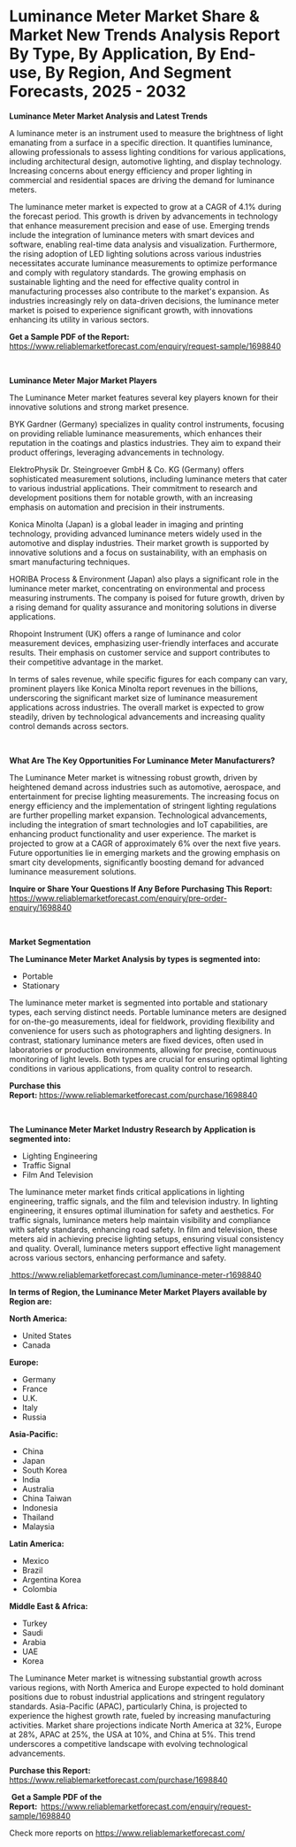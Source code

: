 <p><h1>Luminance Meter Market Share & Market New Trends Analysis Report By Type, By Application, By End-use, By Region, And Segment Forecasts, 2025 - 2032</h1></p><p><strong>Luminance Meter Market Analysis and Latest Trends</strong></p>
<p><p>A luminance meter is an instrument used to measure the brightness of light emanating from a surface in a specific direction. It quantifies luminance, allowing professionals to assess lighting conditions for various applications, including architectural design, automotive lighting, and display technology. Increasing concerns about energy efficiency and proper lighting in commercial and residential spaces are driving the demand for luminance meters.</p><p>The luminance meter market is expected to grow at a CAGR of 4.1% during the forecast period. This growth is driven by advancements in technology that enhance measurement precision and ease of use. Emerging trends include the integration of luminance meters with smart devices and software, enabling real-time data analysis and visualization. Furthermore, the rising adoption of LED lighting solutions across various industries necessitates accurate luminance measurements to optimize performance and comply with regulatory standards. The growing emphasis on sustainable lighting and the need for effective quality control in manufacturing processes also contribute to the market's expansion. As industries increasingly rely on data-driven decisions, the luminance meter market is poised to experience significant growth, with innovations enhancing its utility in various sectors.</p></p>
<p><strong>Get a Sample PDF of the Report:&nbsp;</strong> <a href="https://www.reliablemarketforecast.com/enquiry/request-sample/1698840?utm_campaign=3308&utm_medium=2&utm_source=Github&utm_content=ia&utm_term=27032025&utm_id=luminance-meter">https://www.reliablemarketforecast.com/enquiry/request-sample/1698840</a></p>
<p>&nbsp;</p>
<p><strong>Luminance Meter Major Market Players</strong></p>
<p><p>The Luminance Meter market features several key players known for their innovative solutions and strong market presence. </p><p>BYK Gardner (Germany) specializes in quality control instruments, focusing on providing reliable luminance measurements, which enhances their reputation in the coatings and plastics industries. They aim to expand their product offerings, leveraging advancements in technology.</p><p>ElektroPhysik Dr. Steingroever GmbH & Co. KG (Germany) offers sophisticated measurement solutions, including luminance meters that cater to various industrial applications. Their commitment to research and development positions them for notable growth, with an increasing emphasis on automation and precision in their instruments.</p><p>Konica Minolta (Japan) is a global leader in imaging and printing technology, providing advanced luminance meters widely used in the automotive and display industries. Their market growth is supported by innovative solutions and a focus on sustainability, with an emphasis on smart manufacturing techniques.</p><p>HORIBA Process & Environment (Japan) also plays a significant role in the luminance meter market, concentrating on environmental and process measuring instruments. The company is poised for future growth, driven by a rising demand for quality assurance and monitoring solutions in diverse applications.</p><p>Rhopoint Instrument (UK) offers a range of luminance and color measurement devices, emphasizing user-friendly interfaces and accurate results. Their emphasis on customer service and support contributes to their competitive advantage in the market.</p><p>In terms of sales revenue, while specific figures for each company can vary, prominent players like Konica Minolta report revenues in the billions, underscoring the significant market size of luminance measurement applications across industries. The overall market is expected to grow steadily, driven by technological advancements and increasing quality control demands across sectors.</p></p>
<p>&nbsp;</p>
<p><strong>What Are The Key Opportunities For Luminance Meter Manufacturers?</strong></p>
<p><p>The Luminance Meter market is witnessing robust growth, driven by heightened demand across industries such as automotive, aerospace, and entertainment for precise lighting measurements. The increasing focus on energy efficiency and the implementation of stringent lighting regulations are further propelling market expansion. Technological advancements, including the integration of smart technologies and IoT capabilities, are enhancing product functionality and user experience. The market is projected to grow at a CAGR of approximately 6% over the next five years. Future opportunities lie in emerging markets and the growing emphasis on smart city developments, significantly boosting demand for advanced luminance measurement solutions.</p></p>
<p><strong>Inquire or Share Your Questions If Any Before Purchasing This Report:</strong> <a href="https://www.reliablemarketforecast.com/enquiry/pre-order-enquiry/1698840?utm_campaign=3308&utm_medium=2&utm_source=Github&utm_content=ia&utm_term=27032025&utm_id=luminance-meter">https://www.reliablemarketforecast.com/enquiry/pre-order-enquiry/1698840</a></p>
<p>&nbsp;</p>
<p><strong>Market Segmentation</strong></p>
<p><strong>The Luminance Meter Market Analysis by types is segmented into:</strong></p>
<p><ul><li>Portable</li><li>Stationary</li></ul></p>
<p><p>The luminance meter market is segmented into portable and stationary types, each serving distinct needs. Portable luminance meters are designed for on-the-go measurements, ideal for fieldwork, providing flexibility and convenience for users such as photographers and lighting designers. In contrast, stationary luminance meters are fixed devices, often used in laboratories or production environments, allowing for precise, continuous monitoring of light levels. Both types are crucial for ensuring optimal lighting conditions in various applications, from quality control to research.</p></p>
<p><strong>Purchase this Report:&nbsp;</strong><a href="https://www.reliablemarketforecast.com/purchase/1698840?utm_campaign=3308&utm_medium=2&utm_source=Github&utm_content=ia&utm_term=27032025&utm_id=luminance-meter">https://www.reliablemarketforecast.com/purchase/1698840</a></p>
<p>&nbsp;</p>
<p><strong>The Luminance Meter Market Industry Research by Application is segmented into:</strong></p>
<p><ul><li>Lighting Engineering</li><li>Traffic Signal</li><li>Film And Television</li></ul></p>
<p><p>The luminance meter market finds critical applications in lighting engineering, traffic signals, and the film and television industry. In lighting engineering, it ensures optimal illumination for safety and aesthetics. For traffic signals, luminance meters help maintain visibility and compliance with safety standards, enhancing road safety. In film and television, these meters aid in achieving precise lighting setups, ensuring visual consistency and quality. Overall, luminance meters support effective light management across various sectors, enhancing performance and safety.</p></p>
<p><a href="https://www.reliablemarketforecast.com/luminance-meter-r1698840?utm_campaign=3308&utm_medium=2&utm_source=Github&utm_content=ia&utm_term=27032025&utm_id=luminance-meter">&nbsp;https://www.reliablemarketforecast.com/luminance-meter-r1698840</a></p>
<p><strong>In terms of Region, the Luminance Meter Market Players available by Region are:</strong></p>
<p>
    <p> <strong> North America: </strong>
        <ul>
            <li>United States</li>
            <li>Canada</li>
        </ul>
        </p> 
    <p> <strong> Europe: </strong>
        <ul>
            <li>Germany</li>
            <li>France</li>
            <li>U.K.</li>
            <li>Italy</li>
            <li>Russia</li>
        </ul>
        </p> 
    <p> <strong> Asia-Pacific: </strong>
        <ul>
            <li>China</li>
            <li>Japan</li>
            <li>South Korea</li>
            <li>India</li>
            <li>Australia</li>
            <li>China Taiwan</li>
            <li>Indonesia</li>
            <li>Thailand</li>
            <li>Malaysia</li>
        </ul>
        </p> 
    <p> <strong> Latin America: </strong>
        <ul>
            <li>Mexico</li>
            <li>Brazil</li>
            <li>Argentina Korea</li>
            <li>Colombia</li>
        </ul>
        </p> 
    <p> <strong> Middle East & Africa: </strong>
        <ul>
            <li>Turkey</li>
            <li>Saudi</li>
            <li>Arabia</li>
            <li>UAE</li>
            <li>Korea</li>
        </ul>
    </p>
    </p>
<p><p>The Luminance Meter market is witnessing substantial growth across various regions, with North America and Europe expected to hold dominant positions due to robust industrial applications and stringent regulatory standards. Asia-Pacific (APAC), particularly China, is projected to experience the highest growth rate, fueled by increasing manufacturing activities. Market share projections indicate North America at 32%, Europe at 28%, APAC at 25%, the USA at 10%, and China at 5%. This trend underscores a competitive landscape with evolving technological advancements.</p></p>
<p><strong>Purchase this Report: </strong><a href="https://www.reliablemarketforecast.com/purchase/1698840?utm_campaign=3308&utm_medium=2&utm_source=Github&utm_content=ia&utm_term=27032025&utm_id=luminance-meter">https://www.reliablemarketforecast.com/purchase/1698840</a></p>
<p>&nbsp;<strong>Get a Sample PDF of the Report:&nbsp;&nbsp;</strong><a href="https://www.reliablemarketforecast.com/enquiry/request-sample/1698840?utm_campaign=3308&utm_medium=2&utm_source=Github&utm_content=ia&utm_term=27032025&utm_id=luminance-meter">https://www.reliablemarketforecast.com/enquiry/request-sample/1698840</a></p>
<p><strong></strong></p>
<p>Check more reports on <a href="https://www.reliablemarketforecast.com/?utm_campaign=3308&utm_medium=2&utm_source=Github&utm_content=ia&utm_term=27032025&utm_id=luminance-meter">https://www.reliablemarketforecast.com/</a></p>